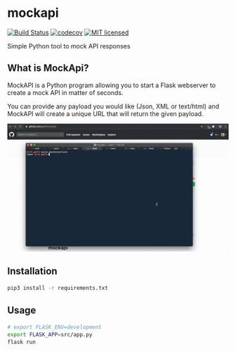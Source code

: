 # mockapi

[![Build Status](https://github.com/gabfl/mockapi/actions/workflows/ci.yml/badge.svg?branch=main)](https://github.com/gabfl/mockapi/actions)
[![codecov](https://codecov.io/gh/gabfl/mockapi/branch/main/graph/badge.svg)](https://codecov.io/gh/gabfl/mockapi)
[![MIT licensed](https://img.shields.io/badge/license-MIT-green.svg)](https://raw.githubusercontent.com/gabfl/mockapi/main/LICENSE)

Simple Python tool to mock API responses

## What is MockApi?

MockAPI is a Python program allowing you to start a Flask webserver to create a mock API in matter of seconds.

You can provide any payload you would like (Json, XML or text/html) and MockAPI will create a unique URL that will return the given payload.

![Demo](img/demo.gif?raw=true)

## Installation

```bash
pip3 install -r requirements.txt
```

## Usage

```bash
# export FLASK_ENV=development
export FLASK_APP=src/app.py
flask run
```
